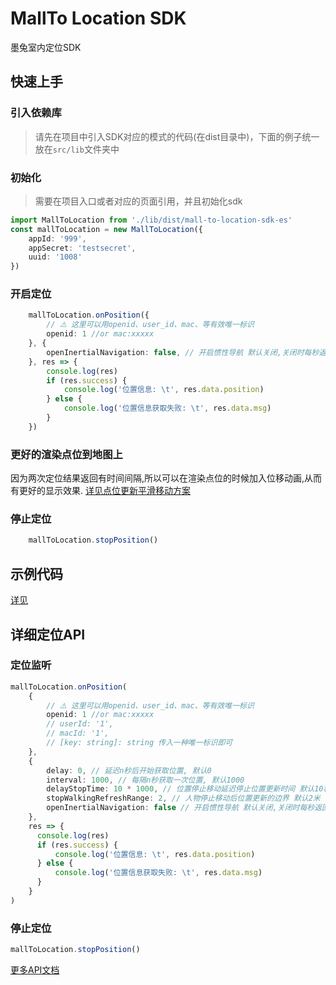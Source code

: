 # MallTo Location SDK
墨兔室内定位SDK

<!--ts-->
<!--te-->

## 快速上手

### 引入依赖库

> 请先在项目中引入SDK对应的模式的代码(在dist目录中)，下面的例子统一放在`src/lib`文件夹中

### 初始化

> 需要在项目入口或者对应的页面引用，并且初始化sdk

```typescript
import MallToLocation from './lib/dist/mall-to-location-sdk-es'
const mallToLocation = new MallToLocation({
    appId: '999',
    appSecret: 'testsecret',
    uuid: '1008'
})
```

### 开启定位

```typescript
    mallToLocation.onPosition({
        // ⚠️ 这里可以用openid、user_id、mac、等有效唯一标识
        openid: 1 //or mac:xxxxx
    }, {
        openInertialNavigation: false, // 开启惯性导航 默认关闭,关闭时每秒返回一次定位结果,开启后100ms返回一次定位结果
    }, res => {
        console.log(res)
        if (res.success) {
            console.log('位置信息: \t', res.data.position)
        } else {
            console.log('位置信息获取失败: \t', res.data.msg)
        }
    })
```


### 更好的渲染点位到地图上
因为两次定位结果返回有时间间隔,所以可以在渲染点位的时候加入位移动画,从而有更好的显示效果.
[详见点位更新平滑移动方案](./smoothPosition.md)

### 停止定位
```typescript
    mallToLocation.stopPosition()
```

## 示例代码
[详见](https://github.com/mall-to/js-location-sdk-doc/tree/master/example)




## 详细定位API

### 定位监听

```typescript
mallToLocation.onPosition(
    {
        // ⚠️ 这里可以用openid、user_id、mac、等有效唯一标识
        openid: 1 //or mac:xxxxx
        // userId: '1',
        // macId: '1',
        // [key: string]: string 传入一种唯一标识即可
    },
    {
        delay: 0, // 延迟n秒后开始获取位置, 默认0
        interval: 1000, // 每隔n秒获取一次位置, 默认1000
        delayStopTime: 10 * 1000, // 位置停止移动延迟停止位置更新时间 默认10秒
        stopWalkingRefreshRange: 2, // 人物停止移动后位置更新的边界 默认2米
        openInertialNavigation: false // 开启惯性导航 默认关闭,关闭时每秒返回一次定位结果,开启后100ms返回一次定位结果
    },
    res => {
      console.log(res)
      if (res.success) {
          console.log('位置信息: \t', res.data.position)
      } else {
          console.log('位置信息获取失败: \t', res.data.msg)
      }
    }
)

```

### 停止定位

```typescript
mallToLocation.stopPosition()
```

[更多API文档](https://mall-to.github.io/js-location-sdk-doc/classes/_index_.location.html#onposition)

